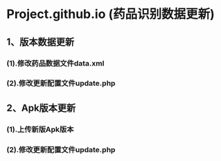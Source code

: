 # Project.github.io (药品识别数据更新) 
## 1、版本数据更新
### (1).修改药品数据文件data.xml
### (2).修改更新配置文件update.php
## 2、Apk版本更新
### (1).上传新版Apk版本
### (2).修改更新配置文件update.php
##
